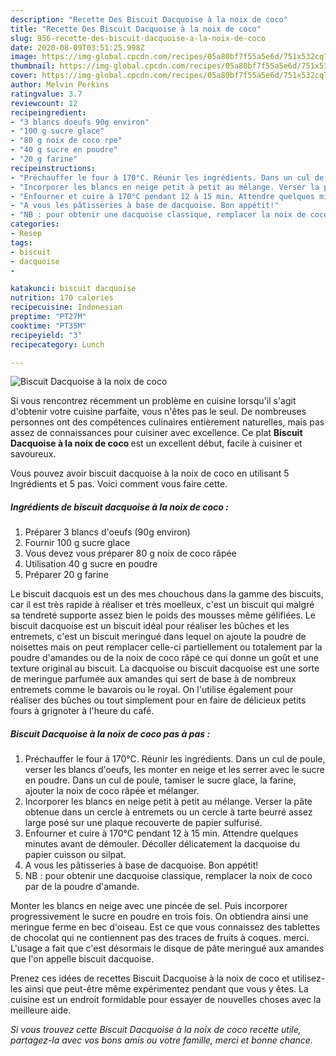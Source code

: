 ```yaml
---
description: "Recette Des Biscuit Dacquoise à la noix de coco"
title: "Recette Des Biscuit Dacquoise à la noix de coco"
slug: 956-recette-des-biscuit-dacquoise-a-la-noix-de-coco
date: 2020-08-09T03:51:25.998Z
image: https://img-global.cpcdn.com/recipes/05a80bf7f55a5e6d/751x532cq70/biscuit-dacquoise-a-la-noix-de-coco-photo-principale-de-la-recette.jpg
thumbnail: https://img-global.cpcdn.com/recipes/05a80bf7f55a5e6d/751x532cq70/biscuit-dacquoise-a-la-noix-de-coco-photo-principale-de-la-recette.jpg
cover: https://img-global.cpcdn.com/recipes/05a80bf7f55a5e6d/751x532cq70/biscuit-dacquoise-a-la-noix-de-coco-photo-principale-de-la-recette.jpg
author: Melvin Perkins
ratingvalue: 3.7
reviewcount: 12
recipeingredient:
- "3 blancs doeufs 90g environ"
- "100 g sucre glace"
- "80 g noix de coco rpe"
- "40 g sucre en poudre"
- "20 g farine"
recipeinstructions:
- "Préchauffer le four à 170°C. Réunir les ingrédients. Dans un cul de poule, verser les blancs d&#39;oeufs, les monter en neige et les serrer avec le sucre en poudre. Dans un cul de poule, tamiser le sucre glace, la farine, ajouter la noix de coco râpée et mélanger."
- "Incorporer les blancs en neige petit à petit au mélange. Verser la pâte obtenue dans un cercle à entremets ou un cercle à tarte beurré assez large posé sur une plaque recouverte de papier sulfurisé."
- "Enfourner et cuire à 170°C pendant 12 à 15 min. Attendre quelques minutes avant de démouler. Décoller délicatement la dacquoise du papier cuisson ou silpat."
- "A vous les pâtisseries à base de dacquoise. Bon appétit!"
- "NB : pour obtenir une dacquoise classique, remplacer la noix de coco par de la poudre d&#39;amande."
categories:
- Resep
tags:
- biscuit
- dacquoise
- 

katakunci: biscuit dacquoise  
nutrition: 170 calories
recipecuisine: Indonesian
preptime: "PT27M"
cooktime: "PT35M"
recipeyield: "3"
recipecategory: Lunch

---
```



![Biscuit Dacquoise à la noix de coco](https://img-global.cpcdn.com/recipes/05a80bf7f55a5e6d/751x532cq70/biscuit-dacquoise-a-la-noix-de-coco-photo-principale-de-la-recette.jpg)

Si vous rencontrez récemment un problème en cuisine lorsqu'il s'agit d'obtenir votre cuisine parfaite, vous n'êtes pas le seul. De nombreuses personnes ont des compétences culinaires entièrement naturelles, mais pas assez de connaissances pour cuisiner avec excellence. Ce plat <strong> Biscuit Dacquoise à la noix de coco </strong> est un excellent début, facile à cuisiner et savoureux.

<!--inarticleads1-->

Vous pouvez avoir biscuit dacquoise à la noix de coco en utilisant 5 Ingrédients et 5 pas. Voici comment vous faire cette.

##### Ingrédients de biscuit dacquoise à la noix de coco :

1. Préparer 3 blancs d&#39;oeufs (90g environ)
1. Fournir 100 g sucre glace
1. Vous devez vous préparer 80 g noix de coco râpée
1. Utilisation 40 g sucre en poudre
1. Préparer 20 g farine


Le biscuit dacquois est un des mes chouchous dans la gamme des biscuits, car il est très rapide à réaliser et très moelleux, c&#39;est un biscuit qui malgré sa tendreté supporte assez bien le poids des mousses même gélifiées. Le biscuit dacquoise est un biscuit idéal pour réaliser les bûches et les entremets, c&#39;est un biscuit meringué dans lequel on ajoute la poudre de noisettes mais on peut remplacer celle-ci partiellement ou totalement par la poudre d&#39;amandes ou de la noix de coco râpé ce qui donne un goût et une texture original au biscuit. La dacquoise ou biscuit dacquoise est une sorte de meringue parfumée aux amandes qui sert de base à de nombreux entremets comme le bavarois ou le royal. On l&#39;utilise également pour réaliser des bûches ou tout simplement pour en faire de délicieux petits fours à grignoter à l&#39;heure du café. 

<!--inarticleads2-->

##### Biscuit Dacquoise à la noix de coco pas à pas :

1. Préchauffer le four à 170°C. Réunir les ingrédients. Dans un cul de poule, verser les blancs d&#39;oeufs, les monter en neige et les serrer avec le sucre en poudre. Dans un cul de poule, tamiser le sucre glace, la farine, ajouter la noix de coco râpée et mélanger.
1. Incorporer les blancs en neige petit à petit au mélange. Verser la pâte obtenue dans un cercle à entremets ou un cercle à tarte beurré assez large posé sur une plaque recouverte de papier sulfurisé.
1. Enfourner et cuire à 170°C pendant 12 à 15 min. Attendre quelques minutes avant de démouler. Décoller délicatement la dacquoise du papier cuisson ou silpat.
1. A vous les pâtisseries à base de dacquoise. Bon appétit!
1. NB : pour obtenir une dacquoise classique, remplacer la noix de coco par de la poudre d&#39;amande.


Monter les blancs en neige avec une pincée de sel. Puis incorporer progressivement le sucre en poudre en trois fois. On obtiendra ainsi une meringue ferme en bec d&#39;oiseau. Est ce que vous connaissez des tablettes de chocolat qui ne contiennent pas des traces de fruits à coques. merci. L&#39;usage a fait que c&#39;est désormais le disque de pâte meringué aux amandes que l&#39;on appelle biscuit dacquoise. 

<!--inarticleads1-->

<p>
Prenez ces idées de recettes Biscuit Dacquoise à la noix de coco et utilisez-les ainsi que peut-être même expérimentez pendant que vous y êtes. La cuisine est un endroit formidable pour essayer de nouvelles choses avec la meilleure aide.
</p>

<p>
<i>Si vous trouvez cette Biscuit Dacquoise à la noix de coco recette utile, partagez-la avec vos bons amis ou votre famille, merci et bonne chance.</i>
</p>
